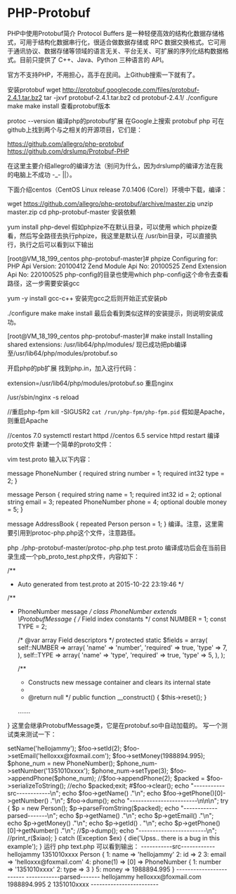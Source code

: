 # PHP-Protobuf
PHP中使用Protobuf简介
Protocol Buffers 是一种轻便高效的结构化数据存储格式，可用于结构化数据串行化，很适合做数据存储或 RPC 数据交换格式。它可用于通讯协议、数据存储等领域的语言无关、平台无关、可扩展的序列化结构数据格式。目前只提供了 C++、Java、Python 三种语言的 API。

官方不支持PHP，不用担心，高手在民间。上Github搜索一下就有了。

安装protobuf
wget http://protobuf.googlecode.com/files/protobuf-2.4.1.tar.bz2
tar -jxvf protobuf-2.4.1.tar.bz2 
cd protobuf-2.4.1/
./configure
make
make install
查看protobuf版本

protoc --version
编译php的protobuf扩展
在Google上搜索 protobuf php 可在github上找到两个与之相关的开源项目，它们是：

https://github.com/allegro/php-protobuf
https://github.com/drslump/Protobuf-PHP

在这里主要介绍allegro的编译方法（别问为什么，因为drslump的编译方法在我的电脑上不成功 -_- ||）。

下面介绍centos（CentOS Linux release 7.0.1406 (Core)）环境中下载，编译：

wget https://github.com/allegro/php-protobuf/archive/master.zip
unzip master.zip
cd php-protobuf-master
安装依赖

yum install php-devel
假如phpize不在默认目录，可以使用 which phpize查看，然后写全路径去执行phpize，我这里是默认在 /usr/bin目录，可以直接执行，执行之后可以看到以下输出

[root@VM_18_199_centos php-protobuf-master]# phpize
Configuring for:
PHP Api Version:         20100412
Zend Module Api No:      20100525
Zend Extension Api No:   220100525
php-config的目录也使用which php-config这个命令去查看路径，这一步需要安装gcc

yum -y install gcc-c++
安装完gcc之后则开始正式安装pb

./configure
make
make install
最后会看到类似这样的安装提示，则说明安装成功。

[root@VM_18_199_centos php-protobuf-master]# make install
Installing shared extensions:     /usr/lib64/php/modules/
现已成功把pb编译至/usr/lib64/php/modules/protobuf.so

开启php的pb扩展
找到php.in，加入这行代码：

extension=/usr/lib64/php/modules/protobuf.so
重启nginx

/usr/sbin/nginx -s reload

//重启php-fpm
kill -SIGUSR2 `cat /run/php-fpm/php-fpm.pid`
假如是Apache，则重启Apache

//centos 7.0
systemctl restart httpd
//centos 6.5
service httpd restart
编译proto文件
新建一个简单的proto文件：

vim test.proto
输入以下内容：

message PhoneNumber {
    required string number = 1;
    required int32 type = 2;
  }

message Person {
      required string name = 1;
      required int32 id = 2;
      optional string email = 3;
      repeated PhoneNumber phone = 4;
      optional double money = 5;
}

message AddressBook {
  repeated Person person = 1;
}
编译。注意，这里需要引用到protoc-php.php这个文件，注意路径。

php ./php-protobuf-master/protoc-php.php  test.proto
编译成功后会在当前目录生成一个pb_proto_test.php文件，内容如下：

 /**
 * Auto generated from test.proto at 2015-10-22 23:19:46
 */

/**
 * PhoneNumber message
 */
class PhoneNumber extends \ProtobufMessage
{
    /* Field index constants */
    const NUMBER = 1;
    const TYPE = 2;

    /* @var array Field descriptors */
    protected static $fields = array(
        self::NUMBER => array(
            'name' => 'number',
            'required' => true,
            'type' => 7,
        ),
        self::TYPE => array(
            'name' => 'type',
            'required' => true,
            'type' => 5,
        ),
    );

    /**
     * Constructs new message container and clears its internal state
     *
     * @return null
     */
    public function __construct()
    {
        $this->reset();
    }

    .......

}
这里会继承ProtobufMessage类，它是在protobuf.so中自动加载的。
写一个测试类来测试一下：

<?php
require_once 'pb_proto_test.php';

$foo = new Person();
$foo->setName('hellojammy');
$foo->setId(2);
$foo->setEmail('helloxxx@foxmail.com');
$foo->setMoney(1988894.995);

$phone_num = new PhoneNumber();
$phone_num->setNumber('1351010xxxx');
$phone_num->setType(3);

$foo->appendPhone($phone_num);
//$foo->appendPhone(2);
$packed = $foo->serializeToString();
//echo $packed;exit;
#$foo->clear();
echo "-----------src------------\n";
echo $foo->getName() ."\n";
echo $foo->getPhone()[0]->getNumber() ."\n";
$foo->dump();
echo "------------------------\n\n\n";


try {
      $p = new Person();
      $p->parseFromString($packed);
      echo "------------parsed-------\n";
      echo $p->getName() ."\n";
      echo $p->getEmail() ."\n";
      echo $p->getMoney() ."\n";
      echo $p->getId() . "\n";
      echo $p->getPhone()[0]->getNumber() ."\n";

      //$p->dump();
      echo "------------------------\n";
      //print_r($xiao);
      } catch (Exception $ex) {
      die('Upss.. there is a bug in this example');
}
运行

php text.php
可以看到输出：

-----------src------------
hellojammy
1351010xxxx
Person {
  1: name => 'hellojammy'
  2: id => 2
  3: email => 'helloxxx@foxmail.com'
  4: phone(1) =>
    [0] =>
      PhoneNumber {
        1: number => '1351010xxxx'
        2: type => 3
      }
  5: money => 1988894.995
}
------------------------


------------parsed-------
hellojammy
helloxxx@foxmail.com
1988894.995
2
1351010xxxx
------------------------
